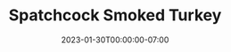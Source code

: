 ---
title: "Spatchcock Smoked Turkey"
subtitle: 
date: 2023-01-30T00:00:00-07:00
draft: false

tags: [Smoker, Turkey, Holidays, Thanksgiving]
cuisine: [American]
course: [Main]
prepTimeMinutes: 20
cookTimeMinutes: 270
servings: 10 people

parenturl: https://heygrillhey.com/spatchcock-smoked-turkey/
---